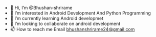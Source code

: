 - 👋 Hi, I’m @Bhushan-shrirame
- 👀 I’m interested in Android Development And Python Programming
- 🌱 I’m currently learning Android developmet
- 💞️ I’m looking to collaborate on android development
- 📫 How to reach me Email bhushanshrirame24@gmail.com

<!---
Bhushan-shrirame/Bhushan-shrirame is a ✨ special ✨ repository because its `README.md` (this file) appears on your GitHub profile.
You can click the Preview link to take a look at your changes.
--->
